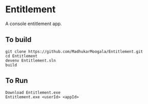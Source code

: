 # Entitlement
A console entitlement app.


## To build

```
git clone https://github.com/MadhukarMoogala/Entitlement.git
cd Entitlement
devenv Entitlement.sln
build
```

## To Run

```
Download Entitlement.exe
Entitlement.exe <userId> <appId>
```
